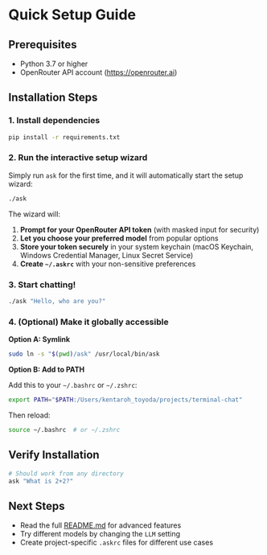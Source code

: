 # Quick Setup Guide

## Prerequisites

- Python 3.7 or higher
- OpenRouter API account (https://openrouter.ai)

## Installation Steps

### 1. Install dependencies

```bash
pip install -r requirements.txt
```

### 2. Run the interactive setup wizard

Simply run `ask` for the first time, and it will automatically start the setup wizard:

```bash
./ask
```

The wizard will:
1. **Prompt for your OpenRouter API token** (with masked input for security)
2. **Let you choose your preferred model** from popular options
3. **Store your token securely** in your system keychain (macOS Keychain, Windows Credential Manager, Linux Secret Service)
4. **Create `~/.askrc`** with your non-sensitive preferences

### 3. Start chatting!

```bash
./ask "Hello, who are you?"
```

### 4. (Optional) Make it globally accessible

**Option A: Symlink**
```bash
sudo ln -s "$(pwd)/ask" /usr/local/bin/ask
```

**Option B: Add to PATH**

Add this to your `~/.bashrc` or `~/.zshrc`:
```bash
export PATH="$PATH:/Users/kentaroh_toyoda/projects/terminal-chat"
```

Then reload:
```bash
source ~/.bashrc  # or ~/.zshrc
```

## Verify Installation

```bash
# Should work from any directory
ask "What is 2+2?"
```

## Next Steps

- Read the full [README.md](README.md) for advanced features
- Try different models by changing the `LLM` setting
- Create project-specific `.askrc` files for different use cases
